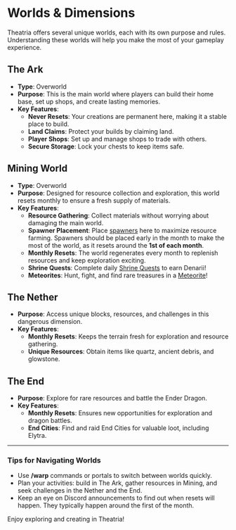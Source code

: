 # Worlds & Dimensions

Theatria offers several unique worlds, each with its own purpose and rules. Understanding these worlds will help you make the most of your gameplay experience.

## The Ark

- **Type**: Overworld
- **Purpose**: This is the main world where players can build their home base, set up shops, and create lasting memories.
- **Key Features**:
  - **Never Resets**: Your creations are permanent here, making it a stable place to build.
  - **Land Claims**: Protect your builds by claiming land.
  - **Player Shops**: Set up and manage shops to trade with others.
  - **Secure Storage**: Lock your chests to keep items safe.

## Mining World

- **Type**: Overworld
- **Purpose**: Designed for resource collection and exploration, this world resets monthly to ensure a fresh supply of materials.
- **Key Features**:
  - **Resource Gathering**: Collect materials without worrying about damaging the main world.
  - **Spawner Placement**: Place [spawners](../gameplay-features/spawners.md) here to maximize resource farming. Spawners should be placed early in the month to make the most of the world, as it resets around the **1st of each month**.
  - **Monthly Resets**: The world regenerates every month to replenish resources and keep exploration exciting.
  - **Shrine Quests**: Complete daily [Shrine Quests](../../events-challenges/shrine-quests.md) to earn Denarii!
  - **Meteorites**: Hunt, fight, and find rare treasures in a [Meteorite](../../events-challenges/meteorites.md)!

## The Nether

- **Purpose**: Access unique blocks, resources, and challenges in this dangerous dimension.
- **Key Features**:
  - **Monthly Resets**: Keeps the terrain fresh for exploration and resource gathering.
  - **Unique Resources**: Obtain items like quartz, ancient debris, and glowstone.

## The End

- **Purpose**: Explore for rare resources and battle the Ender Dragon.
- **Key Features**:
  - **Monthly Resets**: Ensures new opportunities for exploration and dragon battles.
  - **End Cities**: Find and raid End Cities for valuable loot, including Elytra.

---

### Tips for Navigating Worlds

- Use **/warp** commands or portals to switch between worlds quickly.
- Plan your activities: build in The Ark, gather resources in Mining, and seek challenges in the Nether and the End.
- Keep an eye on Discord announcements to find out when resets will happen. They typically happen around the first of the month.

Enjoy exploring and creating in Theatria!
